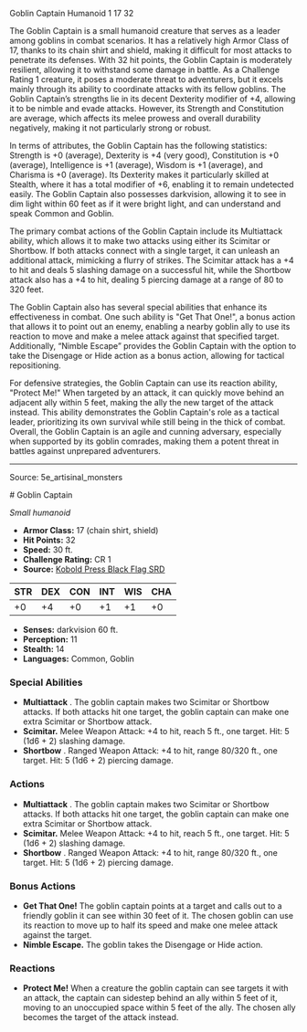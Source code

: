 <MonsterName/>Goblin Captain</MonsterName>
<CreatureType/>Humanoid</CreatureType>
<CR/>1</CR>
<AC/>17</AC>
<HP/>32</HP>
<summary>The Goblin Captain is a small humanoid creature that serves as a leader among goblins in combat scenarios. It has a relatively high Armor Class of 17, thanks to its chain shirt and shield, making it difficult for most attacks to penetrate its defenses. With 32 hit points, the Goblin Captain is moderately resilient, allowing it to withstand some damage in battle. As a Challenge Rating 1 creature, it poses a moderate threat to adventurers, but it excels mainly through its ability to coordinate attacks with its fellow goblins. The Goblin Captain’s strengths lie in its decent Dexterity modifier of +4, allowing it to be nimble and evade attacks. However, its Strength and Constitution are average, which affects its melee prowess and overall durability negatively, making it not particularly strong or robust.</summary>

<detail>

In terms of attributes, the Goblin Captain has the following statistics: Strength is +0 (average), Dexterity is +4 (very good), Constitution is +0 (average), Intelligence is +1 (average), Wisdom is +1 (average), and Charisma is +0 (average). Its Dexterity makes it particularly skilled at Stealth, where it has a total modifier of +6, enabling it to remain undetected easily. The Goblin Captain also possesses darkvision, allowing it to see in dim light within 60 feet as if it were bright light, and can understand and speak Common and Goblin.

The primary combat actions of the Goblin Captain include its Multiattack ability, which allows it to make two attacks using either its Scimitar or Shortbow. If both attacks connect with a single target, it can unleash an additional attack, mimicking a flurry of strikes. The Scimitar attack has a +4 to hit and deals 5 slashing damage on a successful hit, while the Shortbow attack also has a +4 to hit, dealing 5 piercing damage at a range of 80 to 320 feet. 

The Goblin Captain also has several special abilities that enhance its effectiveness in combat. One such ability is "Get That One!", a bonus action that allows it to point out an enemy, enabling a nearby goblin ally to use its reaction to move and make a melee attack against that specified target. Additionally, “Nimble Escape” provides the Goblin Captain with the option to take the Disengage or Hide action as a bonus action, allowing for tactical repositioning.

For defensive strategies, the Goblin Captain can use its reaction ability, "Protect Me!" When targeted by an attack, it can quickly move behind an adjacent ally within 5 feet, making the ally the new target of the attack instead. This ability demonstrates the Goblin Captain's role as a tactical leader, prioritizing its own survival while still being in the thick of combat. Overall, the Goblin Captain is an agile and cunning adversary, especially when supported by its goblin comrades, making them a potent threat in battles against unprepared adventurers.</detail>



---

Source: 5e_artisinal_monsters

<statblock>
# Goblin Captain

*Small humanoid*

- **Armor Class:** 17 (chain shirt, shield)
- **Hit Points:** 32
- **Speed:** 30 ft.
- **Challenge Rating:** CR 1
- **Source:** [Kobold Press Black Flag SRD](https://koboldpress.com/black-flag-roleplaying/)

| STR | DEX | CON | INT | WIS | CHA |
| --- | --- | --- | --- | --- | --- |
| +0 | +4 | +0 | +1 | +1 | +0 |

- **Senses:** darkvision 60 ft.
- **Perception:** 11
- **Stealth:** 14
- **Languages:** Common, Goblin

### Special Abilities

- **Multiattack** . The goblin captain makes two Scimitar or Shortbow attacks. If both attacks hit one target, the goblin captain can make one extra Scimitar or Shortbow attack.
- **Scimitar.** Melee Weapon Attack: +4 to hit, reach 5 ft., one target. Hit: 5 (1d6 + 2) slashing damage.
- **Shortbow** . Ranged Weapon Attack: +4 to hit, range 80/320 ft., one target. Hit: 5 (1d6 + 2) piercing damage.

### Actions

- **Multiattack** . The goblin captain makes two Scimitar or Shortbow attacks. If both attacks hit one target, the goblin captain can make one extra Scimitar or Shortbow attack.
- **Scimitar.** Melee Weapon Attack: +4 to hit, reach 5 ft., one target. Hit: 5 (1d6 + 2) slashing damage.
- **Shortbow** . Ranged Weapon Attack: +4 to hit, range 80/320 ft., one target. Hit: 5 (1d6 + 2) piercing damage.

### Bonus Actions

- **Get That One!** The goblin captain points at a target and calls out to a friendly goblin it can see within 30 feet of it. The chosen goblin can use its reaction to move up to half its speed and make one melee attack against the target.
- **Nimble Escape.** The goblin takes the Disengage or Hide action.

### Reactions

- **Protect Me!** When a creature the goblin captain can see targets it with an attack, the captain can sidestep behind an ally within 5 feet of it, moving to an unoccupied space within 5 feet of the ally. The chosen ally becomes the target of the attack instead.

</statblock>


